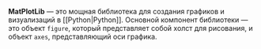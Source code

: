 **MatPlotLib** — это мощная библиотека для создания графиков и визуализаций в [[Python|Python]]. Основной компонент библиотеки — это объект `figure`, который представляет собой холст для рисования, и объект `axes`, представляющий оси графика.